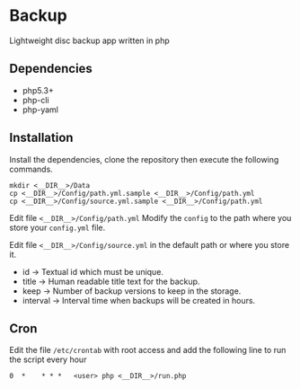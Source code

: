 # Backup

Lightweight disc backup app written in php

## Dependencies

* php5.3+
* php-cli
* php-yaml

## Installation

Install the dependencies, clone the repository then execute the following commands.

    mkdir <__DIR__>/Data
    cp <__DIR__>/Config/path.yml.sample <__DIR__>/Config/path.yml
    cp <__DIR__>/Config/source.yml.sample <__DIR__>/Config/path.yml

Edit file `<__DIR__>/Config/path.yml`
Modify the `config` to the path where you store your `config.yml` file.

Edit file `<__DIR__>/Config/source.yml` in the default path or where you store it.

* id -> Textual id which must be unique.
* title -> Human readable title text for the backup.
* keep -> Number of backup versions to keep in the storage.
* interval -> Interval time when backups will be created in hours.

## Cron

Edit the file `/etc/crontab` with root access and add the following line to run the script every hour

    0  *    * * *   <user> php <__DIR__>/run.php
